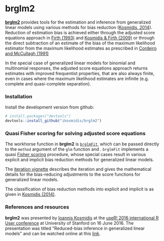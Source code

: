 brglm2
======

[**brglm2**](https://github.com/ikosmidis/brglm2) provides tools for the estimation and inference from generalized linear models using various methods for bias reduction ([Kosmidis, 2014](https://doi.org/10.1002/wics.1296)). Reduction of estimation bias is achieved either through the adjusted score equations approach in [Firth (1993)](https://doi.org/10.1093/biomet/80.1.27) and [Kosmidis & Firth (2009)](https://doi.org/10.1093/biomet/asp055) or through the direct subtraction of an estimate of the bias of the maximum likelihood estimator from the maximum likelihood estimates as prescribed in [Cordeiro and McCullagh (1991)](http://www.jstor.org/stable/2345592)

In the special case of generalized linear models for binomial and multinomial responses, the adjusted score equations approach returns estimates with improved frequentist properties, that are also always finite, even in cases where the maximum likelihood estimates are infinite (e.g. complete and quasi-complete separation).

### Installation

Install the development version from github:

``` r
# install.packages("devtools")
devtools::install_github("ikosmidis/brglm2")
```

### Quasi Fisher scoring for solving adjusted score equations

The workhorse function in **brglm2** is [`brglmFit`](https://github.com/ikosmidis/brglm2/blob/master/R/brglmFit.R), which can be passed directly to the `method` argument of the `glm` function and . `brglmFit` implements a quasi
[Fisher scoring](https://en.wikipedia.org/wiki/Scoring_algorithm)
procedure, whose special cases result in various explicit and implicit
bias reduction methods for generalized linear models.

The [iteration vignette](https://github.com/ikosmidis/brglm2/blob/master/vignettes/iteration.md) describes the iteration and gives the mathematical details for the bias-reducing adjustments to the score functions for generalized linear models.

The classification of bias reduction methods into explicit and implicit is
as given in [Kosmidis (2014)](https://doi.org/10.1002/wics.1296).

### References and resources

**brglm2** was presented by [Ioannis Kosmidis](https://www.ucl.ac.uk/~ucakiko/) at the [useR! 2016 international R User conference](http://user2016.org) at University of Stanford on 16 June 2016. The presentation was titled "Reduced-bias inference in generalized linear models" and can be watched online at this [link](https://channel9.msdn.com/Events/useR-international-R-User-conference/useR2016/brglm-Reduced-bias-inference-in-generalized-linear-models).
